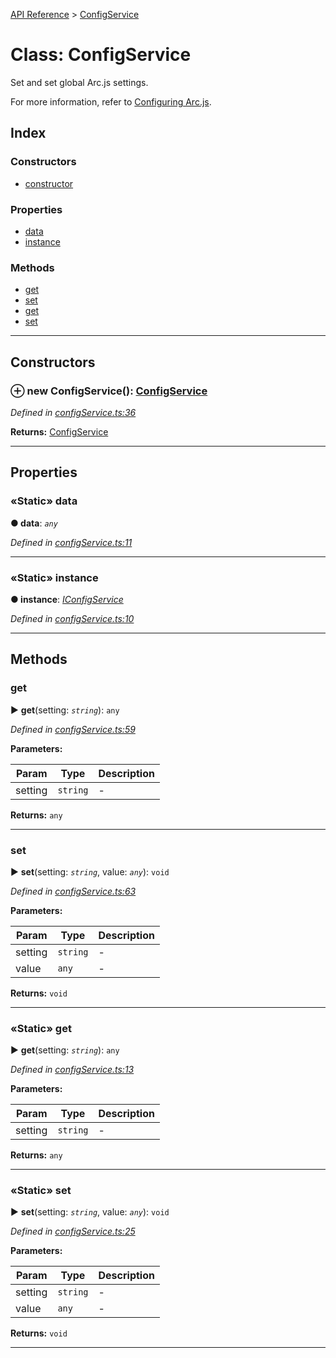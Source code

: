 [API Reference](../README.md) > [ConfigService](../classes/ConfigService.md)



# Class: ConfigService


Set and set global Arc.js settings.

For more information, refer to [Configuring Arc.js](Configuration).

## Index

### Constructors

* [constructor](ConfigService.md#constructor)


### Properties

* [data](ConfigService.md#data)
* [instance](ConfigService.md#instance)


### Methods

* [get](ConfigService.md#get)
* [set](ConfigService.md#set)
* [get](ConfigService.md#get-1)
* [set](ConfigService.md#set-1)



---
## Constructors
<a id="constructor"></a>


### ⊕ **new ConfigService**(): [ConfigService](ConfigService.md)


*Defined in [configService.ts:36](https://github.com/daostack/arc.js/blob/f343aa24/lib/configService.ts#L36)*





**Returns:** [ConfigService](ConfigService.md)

---


## Properties
<a id="data"></a>

### «Static» data

**●  data**:  *`any`* 

*Defined in [configService.ts:11](https://github.com/daostack/arc.js/blob/f343aa24/lib/configService.ts#L11)*





___

<a id="instance"></a>

### «Static» instance

**●  instance**:  *[IConfigService](../interfaces/IConfigService.md)* 

*Defined in [configService.ts:10](https://github.com/daostack/arc.js/blob/f343aa24/lib/configService.ts#L10)*





___


## Methods
<a id="get"></a>

###  get

► **get**(setting: *`string`*): `any`



*Defined in [configService.ts:59](https://github.com/daostack/arc.js/blob/f343aa24/lib/configService.ts#L59)*



**Parameters:**

| Param | Type | Description |
| ------ | ------ | ------ |
| setting | `string`   |  - |





**Returns:** `any`





___

<a id="set"></a>

###  set

► **set**(setting: *`string`*, value: *`any`*): `void`



*Defined in [configService.ts:63](https://github.com/daostack/arc.js/blob/f343aa24/lib/configService.ts#L63)*



**Parameters:**

| Param | Type | Description |
| ------ | ------ | ------ |
| setting | `string`   |  - |
| value | `any`   |  - |





**Returns:** `void`





___

<a id="get-1"></a>

### «Static» get

► **get**(setting: *`string`*): `any`



*Defined in [configService.ts:13](https://github.com/daostack/arc.js/blob/f343aa24/lib/configService.ts#L13)*



**Parameters:**

| Param | Type | Description |
| ------ | ------ | ------ |
| setting | `string`   |  - |





**Returns:** `any`





___

<a id="set-1"></a>

### «Static» set

► **set**(setting: *`string`*, value: *`any`*): `void`



*Defined in [configService.ts:25](https://github.com/daostack/arc.js/blob/f343aa24/lib/configService.ts#L25)*



**Parameters:**

| Param | Type | Description |
| ------ | ------ | ------ |
| setting | `string`   |  - |
| value | `any`   |  - |





**Returns:** `void`





___


